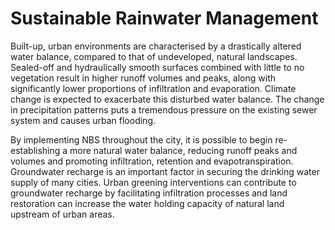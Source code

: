 # Sustainable Rainwater Management
Built-up, urban environments are characterised by a drastically altered water balance, compared to that of undeveloped, natural landscapes. Sealed-off and hydraulically smooth surfaces combined with little to no vegetation result in higher runoff volumes and peaks, along with significantly lower proportions of infiltration and evaporation. Climate change is expected to exacerbate this disturbed water balance. The change in precipitation patterns puts a tremendous pressure on the existing sewer system and causes urban flooding. 

 By implementing NBS throughout the city, it is possible to begin re-establishing a more natural water balance, reducing runoff peaks and volumes and promoting infiltration, retention and evapotranspiration. Groundwater recharge is an important factor in securing the drinking water supply of many cities. Urban greening interventions can contribute to groundwater recharge by facilitating infiltration processes and land restoration can increase the water holding capacity of natural land upstream of urban areas. 
